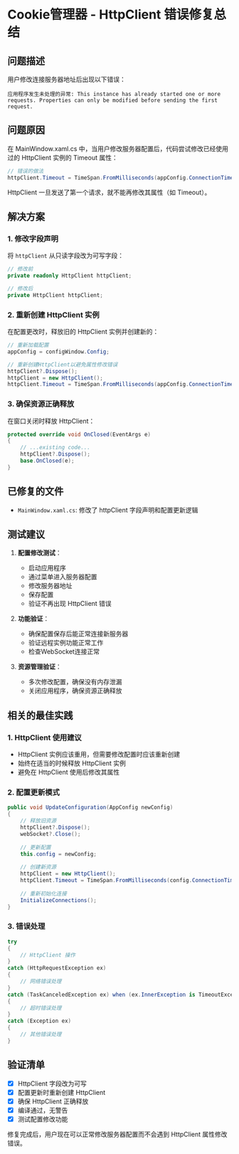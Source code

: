 # Cookie管理器 - HttpClient 错误修复总结

## 问题描述

用户修改连接服务器地址后出现以下错误：
```
应用程序发生未处理的异常: This instance has already started one or more requests. Properties can only be modified before sending the first request.
```

## 问题原因

在 MainWindow.xaml.cs 中，当用户修改服务器配置后，代码尝试修改已经使用过的 HttpClient 实例的 Timeout 属性：

```csharp
// 错误的做法
httpClient.Timeout = TimeSpan.FromMilliseconds(appConfig.ConnectionTimeout);
```

HttpClient 一旦发送了第一个请求，就不能再修改其属性（如 Timeout）。

## 解决方案

### 1. 修改字段声明
将 `httpClient` 从只读字段改为可写字段：

```csharp
// 修改前
private readonly HttpClient httpClient;

// 修改后
private HttpClient httpClient;
```

### 2. 重新创建 HttpClient 实例
在配置更改时，释放旧的 HttpClient 实例并创建新的：

```csharp
// 重新加载配置
appConfig = configWindow.Config;

// 重新创建HttpClient以避免属性修改错误
httpClient?.Dispose();
httpClient = new HttpClient();
httpClient.Timeout = TimeSpan.FromMilliseconds(appConfig.ConnectionTimeout);
```

### 3. 确保资源正确释放
在窗口关闭时释放 HttpClient：

```csharp
protected override void OnClosed(EventArgs e)
{
    // ...existing code...
    httpClient?.Dispose();
    base.OnClosed(e);
}
```

## 已修复的文件

- `MainWindow.xaml.cs`: 修改了 httpClient 字段声明和配置更新逻辑

## 测试建议

1. **配置修改测试**：
   - 启动应用程序
   - 通过菜单进入服务器配置
   - 修改服务器地址
   - 保存配置
   - 验证不再出现 HttpClient 错误

2. **功能验证**：
   - 确保配置保存后能正常连接新服务器
   - 验证远程实例功能正常工作
   - 检查WebSocket连接正常

3. **资源管理验证**：
   - 多次修改配置，确保没有内存泄漏
   - 关闭应用程序，确保资源正确释放

## 相关的最佳实践

### 1. HttpClient 使用建议
- HttpClient 实例应该重用，但需要修改配置时应该重新创建
- 始终在适当的时候释放 HttpClient 实例
- 避免在 HttpClient 使用后修改其属性

### 2. 配置更新模式
```csharp
public void UpdateConfiguration(AppConfig newConfig)
{
    // 释放旧资源
    httpClient?.Dispose();
    webSocket?.Close();
    
    // 更新配置
    this.config = newConfig;
    
    // 创建新资源
    httpClient = new HttpClient();
    httpClient.Timeout = TimeSpan.FromMilliseconds(config.ConnectionTimeout);
    
    // 重新初始化连接
    InitializeConnections();
}
```

### 3. 错误处理
```csharp
try
{
    // HttpClient 操作
}
catch (HttpRequestException ex)
{
    // 网络错误处理
}
catch (TaskCanceledException ex) when (ex.InnerException is TimeoutException)
{
    // 超时错误处理
}
catch (Exception ex)
{
    // 其他错误处理
}
```

## 验证清单

- [x] HttpClient 字段改为可写
- [x] 配置更新时重新创建 HttpClient
- [x] 确保 HttpClient 正确释放
- [x] 编译通过，无警告
- [x] 测试配置修改功能

修复完成后，用户现在可以正常修改服务器配置而不会遇到 HttpClient 属性修改错误。
